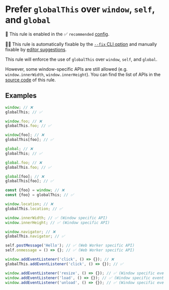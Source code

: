 # Prefer `globalThis` over `window`, `self`, and `global`

💼 This rule is enabled in the ✅ `recommended` [config](https://github.com/sindresorhus/eslint-plugin-unicorn#preset-configs-eslintconfigjs).

🔧💡 This rule is automatically fixable by the [`--fix` CLI option](https://eslint.org/docs/latest/user-guide/command-line-interface#--fix) and manually fixable by [editor suggestions](https://eslint.org/docs/latest/use/core-concepts#rule-suggestions).

<!-- end auto-generated rule header -->
<!-- Do not manually modify this header. Run: `npm run fix:eslint-docs` -->

This rule will enforce the use of `globalThis` over `window`, `self`, and `global`.

However, some window-specific APIs are still allowed (e.g. `window.innerWidth`, `window.innerHeight`). You can find the list of APIs in the [source code](../../rules/prefer-global-this.js) of this rule.

## Examples

```js
window; // ❌
globalThis; // ✅
```

```js
window.foo; // ❌
globalThis.foo; // ✅
```

```js
window[foo]; // ❌
globalThis[foo]; // ✅
```

```js
global; // ❌
globalThis; // ✅
```

```js
global.foo; // ❌
globalThis.foo; // ✅
```

```js
global[foo]; // ❌
globalThis[foo]; // ✅
```

```js
const {foo} = window; // ❌
const {foo} = globalThis; // ✅
```

```js
window.location; // ❌
globalThis.location; // ✅

window.innerWidth; // ✅ (Window specific API)
window.innerHeight; // ✅ (Window specific API)
```

```js
window.navigator; // ❌
globalThis.navigator; // ✅
```

```js
self.postMessage('Hello'); // ✅ (Web Worker specific API)
self.onmessage = () => {}; // ✅ (Web Worker specific API)
```

```js
window.addEventListener('click', () => {}); // ❌
globalThis.addEventListener('click', () => {}); // ✅

window.addEventListener('resize', () => {}); // ✅ (Window specific event)
window.addEventListener('load', () => {}); // ✅ (Window specific event)
window.addEventListener('unload', () => {}); // ✅ (Window specific event)
```
